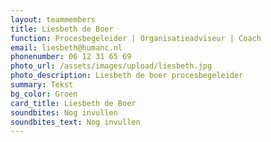 ```yaml
---
layout: teammembers
title: Liesbeth de Boer
function: Procesbegeleider | Organisatieadviseur | Coach
email: liesbeth@humanc.nl
phonenumber: 06 12 31 65 69
photo_url: /assets/images/upload/liesbeth.jpg
photo_description: Liesbeth de boer procesbegeleider
summary: T﻿ekst
bg_color: Groen
card_title: Liesbeth de Boer
soundbites: Nog invullen
soundbites_text: Nog invullen
---
```

